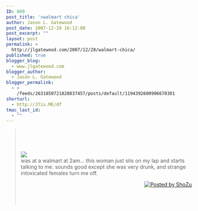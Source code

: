 ```yaml
---
ID: 809
post_title: '>walmart chica'
author: Jason L. Gatewood
post_date: 2007-12-28 16:12:00
post_excerpt: ""
layout: post
permalink: >
  http://jlgatewood.com/2007/12/28/walmart-chica/
published: true
blogger_blog:
  - www.jlgatewood.com
blogger_author:
  - Jason L. Gatewood
blogger_permalink:
  - >
    /feeds/2631850721828837457/posts/default/1194392600906670301
shorturl:
  - http://J7is.ME/df
tmac_last_id:
  - ""
---
```

><br /><div xmlns='http://www.w3.org/1999/xhtml'><br /><p><a href="http://media.shozu.com/cache/portal/media/16fefb/33554457"><img src="http://media.shozu.com/cache/portal/media/16fefb/33554457_journal" /></a><br />was at a walmart at 2am... this woman just sits on my lap and starts talking to me.  sounds good except she was very drunk, and strange intoxicated females turn me off.</p><p align='right'><a target="_blank" href="http://www.shozu.com/?utm_source=upload_tag&utm_medium=graphic"><img border="0" alt="Posted by ShoZu" src="http://www.jlgatewood.com/wp-content/uploads/2010/10/logo_blog.gif" /></a></p><br /></div><br />